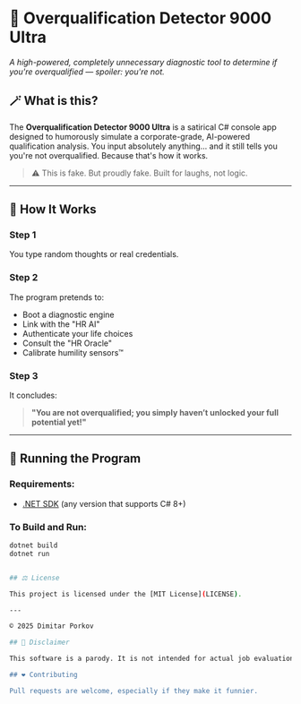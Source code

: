 # 🧠 Overqualification Detector 9000 Ultra

*A high-powered, completely unnecessary diagnostic tool to determine if you're overqualified — spoiler: you're not.*

## 🪄 What is this?

The **Overqualification Detector 9000 Ultra** is a satirical C# console app designed to humorously simulate a corporate-grade, AI-powered qualification analysis. You input absolutely anything... and it still tells you you're not overqualified. Because that's how it works.

> ⚠️ This is fake. But proudly fake. Built for laughs, not logic.

---

## 🚀 How It Works

### Step 1
You type random thoughts or real credentials.

### Step 2
The program pretends to:
- Boot a diagnostic engine
- Link with the "HR AI"
- Authenticate your life choices
- Consult the "HR Oracle"
- Calibrate humility sensors™

### Step 3
It concludes:
> **"You are not overqualified; you simply haven’t unlocked your full potential yet!"**

---

## 🧪 Running the Program

### Requirements:
- [.NET SDK](https://dotnet.microsoft.com/download) (any version that supports C# 8+)

### To Build and Run:
```bash
dotnet build
dotnet run


## ⚖️ License

This project is licensed under the [MIT License](LICENSE).

---

© 2025 Dimitar Porkov

## 📌 Disclaimer

This software is a parody. It is not intended for actual job evaluation, hiring, or any real-world use case. Please do not take it seriously — we certainly didn't.

## ❤️ Contributing

Pull requests are welcome, especially if they make it funnier.
